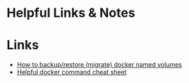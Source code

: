 # Helpful Links & Notes

# Links

- [How to backup/restore (migrate) docker named volumes](https://www.youtube.com/watch?v=ZEy8iFbgbPA)
- [Helpful docker command cheat sheet](https://github.com/xcad2k/cheat-sheets/blob/main/infrastructure/docker/docker-cli.md)